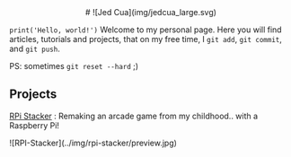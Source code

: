 <center>
# ![Jed Cua](img/jedcua_large.svg)
</center>

`print('Hello, world!')` Welcome to my personal page. Here you will find articles, tutorials and projects, that on my free time, I `git add`, `git commit`, and `git push`.

PS: sometimes `git reset --hard` ;)

## Projects
[RPi Stacker](projects/rpi_stacker.md) : Remaking an arcade game from my childhood.. with a Raspberry Pi!
<div class="imgpreview">
![RPI-Stacker](../img/rpi-stacker/preview.jpg)
</div>